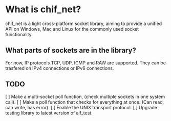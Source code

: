 # What is chif_net?
chif_net is a light cross-platform socket library, aiming to provide
a unified API on Windows, Mac and Linux for the commonly used socket
functionality.


## What parts of sockets are in the library?
For now, IP protocols TCP, UDP, ICMP and RAW are supported. They can be trasfered on IPv4 connections or IPv6 connections.

## TODO
[ ] Make a multi-socket poll function, (check multiple sockets in one system
call).
[ ] Make a poll function that checks for everything at once. (Can read, can
write, has error).
[ ] Enable the UNIX transport protocol.
[ ] Upgrade testing library to latest version of alf_test.
